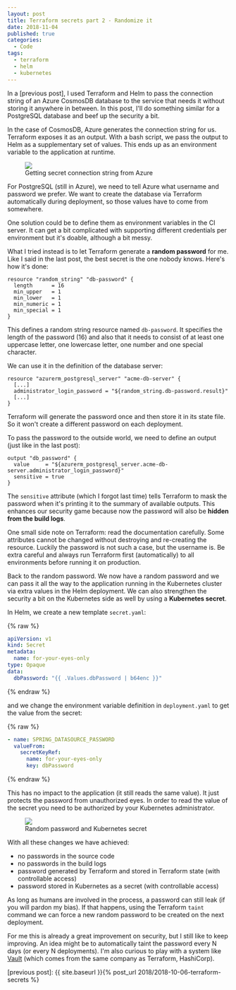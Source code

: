 ```yaml
---
layout: post
title: Terraform secrets part 2 - Randomize it
date: 2018-11-04
published: true
categories:
  - Code
tags:
  - terraform
  - helm
  - kubernetes
---
```


In a [previous post], I used Terraform and Helm to pass the connection string of an Azure
CosmosDB database to the service that needs it without storing it anywhere in
between. In this post, I'll do something similar for a PostgreSQL database and
beef up the security a bit.

In the case of CosmosDB, Azure generates the connection string for us. Terraform
exposes it as an output. With a bash script, we pass the output to Helm as a
supplementary set of values. This ends up as an environment variable to the
application at runtime.

<figure><img src="{{ site.baseurl }}/assets/2018/11/deployment-cosmosdb.png" /><figcaption>Getting secret connection string from Azure</figcaption></figure>

For PostgreSQL (still in Azure), we need to tell Azure what username and
password we prefer. We want to create the database via Terraform automatically
during deployment, so those values have to come from somewhere.

One solution could be to define them as environment variables in the CI server.
It can get a bit complicated with supporting different credentials per
environment but it's doable, although a bit messy.

What I tried instead is to let Terraform generate a **random password** for me.
Like I said in the last post, the best secret is the one nobody knows. Here's
how it's done:

```
resource "random_string" "db-password" {
  length      = 16
  min_upper   = 1
  min_lower   = 1
  min_numeric = 1
  min_special = 1
}
```

This defines a random string resource named `db-password`. It specifies the
length of the password (16) and also that it needs to consist of at least one
uppercase letter, one lowercase letter, one number and one special character.

We can use it in the definition of the database server:

```
resource "azurerm_postgresql_server" "acme-db-server" {
  [...]
  administrator_login_password = "${random_string.db-password.result}"
  [...]
}
```

Terraform will generate the password once and then store it in its state file.
So it won't create a different password on each deployment.

To pass the password to the outside world, we need to define an output (just
like in the last post):

```
output "db_password" {
  value     = "${azurerm_postgresql_server.acme-db-server.administrator_login_password}"
  sensitive = true
}
```

The `sensitive` attribute (which I forgot last time) tells Terraform to mask the
password when it's printing it to the summary of available outputs. This
enhances our security game because now the password will also be **hidden from
the build logs**.

One small side note on Terraform: read the documentation carefully. Some
attributes cannot be changed without destroying and re-creating the resource.
Luckily the password is not such a case, but the username is. Be extra careful
and always run Terraform first (automatically) to all environments before
running it on production.

Back to the random password. We now have a random password and we can pass it
all the way to the application running in the Kubernetes cluster via extra
values in the Helm deployment. We can also strengthen the security a bit on the
Kubernetes side as well by using a **Kubernetes secret**.

In Helm, we create a new template `secret.yaml`:

{% raw %}

```yaml
apiVersion: v1
kind: Secret
metadata:
  name: for-your-eyes-only
type: Opaque
data:
  dbPassword: "{{ .Values.dbPassword | b64enc }}"
```

{% endraw %}

and we change the environment variable definition in `deployment.yaml` to get
the value from the secret:

{% raw %}

```yaml
- name: SPRING_DATASOURCE_PASSWORD
  valueFrom:
    secretKeyRef:
      name: for-your-eyes-only
      key: dbPassword
```

{% endraw %}

This has no impact to the application (it still reads the same value). It just
protects the password from unauthorized eyes. In order to read the value of the
secret you need to be authorized by your Kubernetes administrator.

<figure><img src="{{ site.baseurl }}/assets/2018/11/deployment-postgresql.png" /><figcaption>Random password and Kubernetes secret</figcaption></figure>

With all these changes we have achieved:

- no passwords in the source code
- no passwords in the build logs
- password generated by Terraform and stored in Terraform state (with
  controllable access)
- password stored in Kubernetes as a secret (with controllable access)

As long as humans are involved in the process, a password can still leak (if you
will pardon my bias). If that happens, using the Terraform `taint` command we
can force a new random password to be created on the next deployment.

For me this is already a great improvement on security, but I still like to keep
improving. An idea might be to automatically taint the password every N days (or
every N deployments). I'm also curious to play with a system like
[Vault](https://www.vaultproject.io/) (which comes from the same company as
Terraform, HashiCorp).

[previous post]: {{ site.baseurl }}{% post_url 2018/2018-10-06-terraform-secrets %}
